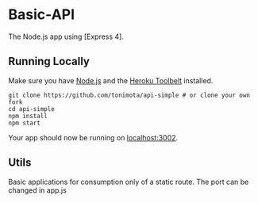# Basic-API

The Node.js app using [Express 4].


## Running Locally

Make sure you have [Node.js](http://nodejs.org/) and the [Heroku Toolbelt](https://toolbelt.heroku.com/) installed.

```
git clone https://github.com/tonimota/api-simple # or clone your own fork
cd api-simple
npm install
npm start
```

Your app should now be running on [localhost:3002](http://localhost:3002/).

## Utils

Basic applications for consumption only of a static route.
The port can be changed in app.js